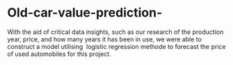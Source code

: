 # Old-car-value-prediction-
With the aid of critical data insights, such as our research of the production year, price, and how many years it has been in use, we were able to construct a model utilising  logistic regression methode to forecast the price of used automobiles for this project.
